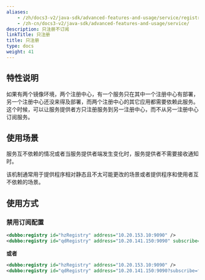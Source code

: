 ```yaml
---
aliases:
    - /zh/docs3-v2/java-sdk/advanced-features-and-usage/service/registry-only/
    - /zh-cn/docs3-v2/java-sdk/advanced-features-and-usage/service/
description: 只注册不订阅
linkTitle: 只注册
title: 只注册
type: docs
weight: 41
---
```





## 特性说明
如果有两个镜像环境，两个注册中心，有一个服务只在其中一个注册中心有部署，另一个注册中心还没来得及部署，而两个注册中心的其它应用都需要依赖此服务。这个时候，可以让服务提供者方只注册服务到另一注册中心，而不从另一注册中心订阅服务。


## 使用场景
服务互不依赖的情况或者当服务提供者端发生变化时，服务提供者不需要接收通知时。

该机制通常用于提供程序相对静态且不太可能更改的场景或者提供程序和使用者互不依赖的场景。

## 使用方式
### 禁用订阅配置

```xml
<dubbo:registry id="hzRegistry" address="10.20.153.10:9090" />
<dubbo:registry id="qdRegistry" address="10.20.141.150:9090" subscribe="false" />
```

**或者**

```xml
<dubbo:registry id="hzRegistry" address="10.20.153.10:9090" />
<dubbo:registry id="qdRegistry" address="10.20.141.150:9090?subscribe=false" />
```
